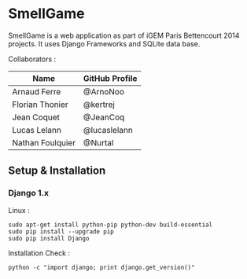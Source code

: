 # SmellGame

SmellGame is a web application as part of iGEM Paris Bettencourt 2014 projects. It uses Django Frameworks and SQLite data base.

Collaborators :

| Name             | GitHub Profile |
| ---------------- | -------------- |
| Arnaud Ferre     | @ArnoNoo       |
| Florian Thonier  | @kertrej       |
| Jean Coquet      | @JeanCoq       |
| Lucas Lelann     | @lucaslelann   |
| Nathan Foulquier | @Nurtal        |

## Setup & Installation

### Django 1.x

Linux :

```
sudo apt-get install python-pip python-dev build-essential
sudo pip install --upgrade pip
sudo pip install Django
```

Installation Check :

```
python -c "import django; print django.get_version()"
```

